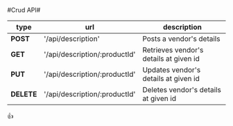 #Crud API#

type | url | description
-----|-----|------------
**POST** |	'/api/description' |	Posts a vendor's details
**GET** |	'/api/description/:productId' |	Retrieves vendor's details at given id
**PUT** |	'/api/description/:productId' |	Updates vendor's details at given id
**DELETE** |	'/api/description/:productId' |	Deletes vendor's details at given id

:thumbsup: